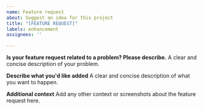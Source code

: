 ```yaml
---
name: Feature request
about: Suggest an idea for this project
title: "[FEATURE REQUEST]"
labels: enhancement
assignees: ''

---
```


**Is your feature request related to a problem? Please describe.**
A clear and concise description of your problem.

**Describe what you'd like added**
A clear and concise description of what you want to happen.

**Additional context**
Add any other context or screenshots about the feature request here.
